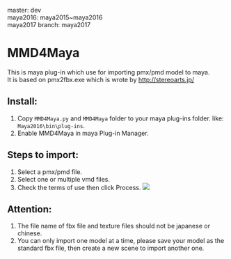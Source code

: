 master: dev</br>
maya2016: maya2015~maya2016<br>
maya2017 branch: maya2017<br>

# MMD4Maya
This is maya plug-in which use for importing pmx/pmd model to maya.<br>
It is based on pmx2fbx.exe which is wrote by http://stereoarts.jp/

## Install:
1. Copy `MMD4Maya.py` and `MMD4Maya` folder to your maya plug-ins folder. like: `Maya2016\bin\plug-ins`.
2. Enable MMD4Maya in maya Plug-in Manager.

## Steps to import:
1. Select a pmx/pmd file.
2. Select one or multiple vmd files.
3. Check the terms of use then click Process.
![](http://images2015.cnblogs.com/blog/675680/201601/675680-20160131230507896-565921880.jpg)

## Attention:
1. The file name of fbx file and texture files should not be japanese or chinese.
2. You can only import one model at a time, please save your model as the standard fbx file, then create a new scene to import another one.
